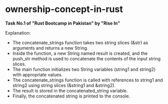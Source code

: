 ﻿# ownership-concept-in-rust

<b> Task No.1 of "Rust Bootcamp in Pakistan" by "Rise In" </b>

Explanation:

- The concatenate_strings function takes two string slices (&str) as arguments and returns a new String. </br>
- Inside the function, a new String named result is created, and the push_str method is used to concatenate the contents of the input string slices.</br>
- The main function initializes two String variables (string1 and string2) with appropriate values.</br>
- The concatenate_strings function is called with references to string1 and string2 using string slices (&string1 and &string2).</br>
- The result is stored in the concatenated_string variable.</br>
- Finally, the concatenated string is printed to the console.</br>
